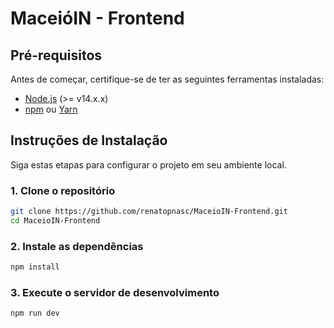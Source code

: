 # MaceióIN - Frontend

## Pré-requisitos

Antes de começar, certifique-se de ter as seguintes ferramentas instaladas:

- [Node.js](https://nodejs.org/) (>= v14.x.x)
- [npm](https://www.npmjs.com/) ou [Yarn](https://yarnpkg.com/)

## Instruções de Instalação

Siga estas etapas para configurar o projeto em seu ambiente local.

### 1. Clone o repositório

```bash
git clone https://github.com/renatopnasc/MaceioIN-Frontend.git
cd MaceioIN-Frontend
``` 

### 2. Instale as dependências

```bash
npm install
```

### 3. Execute o servidor de desenvolvimento
```bash
npm run dev
```